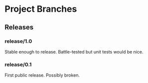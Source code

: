 # Project Branches

## Releases

### release/1.0

Stable enough to release. Battle-tested but unit tests would be nice.

### release/0.1

First public release. Possibly broken.

